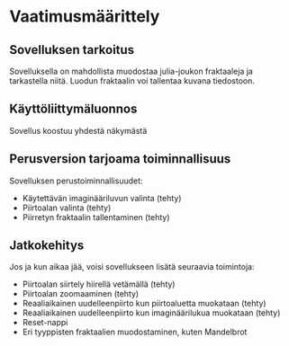 # Vaatimusmäärittely
## Sovelluksen tarkoitus

Sovelluksella on mahdollista muodostaa julia-joukon fraktaaleja ja tarkastella niitä. Luodun fraktaalin voi tallentaa kuvana tiedostoon.


## Käyttöliittymäluonnos

Sovellus koostuu yhdestä näkymästä


## Perusversion tarjoama toiminnallisuus

Sovelluksen perustoiminnallisuudet:
- Käytettävän imaginääriluvun valinta (tehty)
- Piirtoalan valinta (tehty)
- Piirretyn fraktaalin tallentaminen (tehty)

## Jatkokehitys

Jos ja kun aikaa jää, voisi sovellukseen lisätä seuraavia toimintoja:

- Piirtoalan siirtely hiirellä vetämällä (tehty)
- Piirtoalan zoomaaminen (tehty)
- Reaaliaikainen uudelleenpiirto kun piirtoaluetta muokataan (tehty)
- Reaaliaikainen uudelleenpiirto kun imaginäärilukua muokataan (tehty)
- Reset-nappi
- Eri tyyppisten fraktaalien muodostaminen, kuten Mandelbrot
